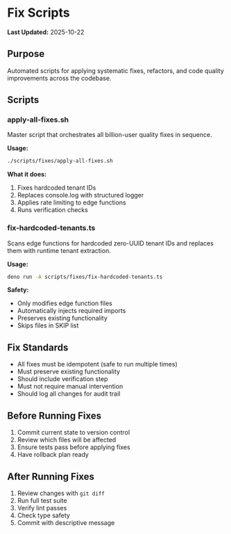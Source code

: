 # Fix Scripts

**Last Updated:** 2025-10-22

## Purpose

Automated scripts for applying systematic fixes, refactors, and code quality improvements across the codebase.

## Scripts

### apply-all-fixes.sh
Master script that orchestrates all billion-user quality fixes in sequence.

**Usage:**
```bash
./scripts/fixes/apply-all-fixes.sh
```

**What it does:**
1. Fixes hardcoded tenant IDs
2. Replaces console.log with structured logger
3. Applies rate limiting to edge functions
4. Runs verification checks

### fix-hardcoded-tenants.ts
Scans edge functions for hardcoded zero-UUID tenant IDs and replaces them with runtime tenant extraction.

**Usage:**
```bash
deno run -A scripts/fixes/fix-hardcoded-tenants.ts
```

**Safety:**
- Only modifies edge function files
- Automatically injects required imports
- Preserves existing functionality
- Skips files in SKIP list

## Fix Standards

- All fixes must be idempotent (safe to run multiple times)
- Must preserve existing functionality
- Should include verification step
- Must not require manual intervention
- Should log all changes for audit trail

## Before Running Fixes

1. Commit current state to version control
2. Review which files will be affected
3. Ensure tests pass before applying fixes
4. Have rollback plan ready

## After Running Fixes

1. Review changes with `git diff`
2. Run full test suite
3. Verify lint passes
4. Check type safety
5. Commit with descriptive message
